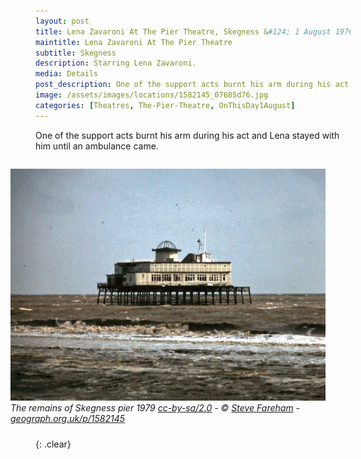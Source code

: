```yaml
---
layout: post
title: Lena Zavaroni At The Pier Theatre, Skegness &#124; 1 August 1976
maintitle: Lena Zavaroni At The Pier Theatre
subtitle: Skegness
description: Starring Lena Zavaroni.
media: Details
post_description: One of the support acts burnt his arm during his act and Lena stayed with him until an ambulance came.
image: /assets/images/locations/1582145_07685d76.jpg
categories: [Theatres, The-Pier-Theatre, OnThisDay1August]
---
```


One of the support acts burnt his arm during his act and Lena stayed with him until an ambulance came.

<figure class="fig3">
<a href="https://www.geograph.org.uk/photo/1582145"><img src="/assets/images/locations/1582145_07685d76.jpg" class="full-width zoom-in" /></a>
<figcaption>
<cite>The remains of Skegness pier 1979 <a href="http://creativecommons.org/licenses/by-sa/2.0/">cc-by-sa/2.0</a> - © <a href="https://www.geograph.org.uk/profile/15341">Steve Fareham</a> - <a href="https://www.geograph.org.uk/photo/1582145">geograph.org.uk/p/1582145</a></cite>
</figcaption>
</figure>

<br />{: .clear}

<style>
.fig1 {float:left; width:49%;}

.fig2 {float:right; width:49%;}

.fig3 {float:right; width:100%;}

figcaption {float:left; width:100%;}

@media screen and (orientation:portrait) {
.fig1, .fig2 {float:left; width:100%;}
figcaption {float:left; width:100%; margin-bottom: 10px;}
}
</style>

